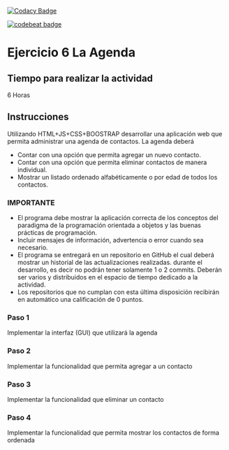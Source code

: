 [![Codacy Badge](https://api.codacy.com/project/badge/Grade/065d7614ef61435ba2cfa73b693303d1)](https://www.codacy.com/app/jramirez36/06-app-agenda-jramirez36?utm_source=github.com&amp;utm_medium=referral&amp;utm_content=POO-2019-2K/06-app-agenda-jramirez36&amp;utm_campaign=Badge_Grade)

[![codebeat badge](https://codebeat.co/badges/a1376f9c-18d3-4bc4-8d72-28d4b39e887e)](https://codebeat.co/projects/github-com-poo-2019-2k-06-app-agenda-jramirez36-master)
# Ejercicio 6 La Agenda

## Tiempo para realizar la actividad

6 Horas

## Instrucciones

Utilizando HTML+JS+CSS+BOOSTRAP desarrollar una aplicación web que permita administrar una agenda de contactos. La agenda deberá

* Contar con una opción que permita agregar un nuevo contacto.
* Contar con una opción que permita eliminar contactos de manera individual.   
* Mostrar un listado ordenado alfabéticamente o por edad de todos los contactos.

### IMPORTANTE
* El programa debe mostrar la aplicación correcta de los conceptos del paradigma de la programación orientada a objetos y las buenas prácticas de programación.
* Incluir mensajes de información, advertencia o error cuando sea necesario. 
* El programa se entregará en un repositorio en GitHub el cual deberá mostrar un historial de las actualizaciones realizadas. durante el desarrollo, es decir no podrán tener solamente 1 o 2 commits. Deberán ser varios y distribuidos en el espacio de tiempo dedicado a la actividad.
* Los repositorios que no cumplan con esta última disposición recibirán en automático una calificación de 0 puntos.


### Paso 1

Implementar la interfaz (GUI) que utilizará la agenda

### Paso 2

Implementar la funcionalidad que permita agregar a un contacto

### Paso 3

Implementar la funcionalidad que eliminar un contacto

### Paso 4

Implementar la funcionalidad que permita mostrar los contactos de forma ordenada
